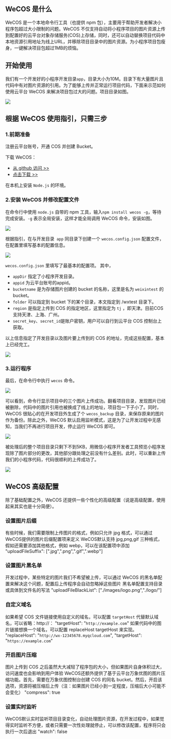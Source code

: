 ## WeCOS 是什么

WeCOS 是一个本地命令行工具（也提供 npm 包），主要用于帮助开发者解决小程序包超过大小限制的问题。WeCOS 不仅支持自动将小程序项目的图片资源上传到配置好的云平台对象存储服务(COS)上存储，同时，还可以自动替换项目代码中本地资源引用地址为线上URL，并移除项目目录中的图片资源。为小程序项目包瘦身，一键解决项目包超过1MB的烦恼。


## 开始使用
我们有一个开发好的小程序开发目录`app`，目录大小为10M。目录下有大量图片且代码中有对图片资源的引用。为了能够上传并正常运行项目代码，下面来示范如何使用云平台 WeCOS 来解决项目包过大的问题。项目目录如图。

![](https://mc.qcloudimg.com/static/img/f2bebc7017b00ca6591adc3a0c36446c/image.png)


## 根据 WeCOS 使用指引，只需三步

### 1.前期准备

注册云平台账号，开通 COS 并创建 Bucket。

下载 WeCOS：
- [从 github 访问 >>](https://github.com/tencentyun/wecos)
- [ 点击下载 >>](https://mc.qcloudimg.com/static/archive/131829048f153be9c589a8704552e7f7/wecos-master.zip)

在本机上安装 `Node.js` 的环境。


### 2.安装 WeCOS 并修改配置文件

在命令行中使用 `node.js` 自带的 npm 工具，输入`npm install wecos -g`，等待完成安装。`-g` 表示全局安装，这样才能全局调用 WeCOS 命令，安装如图。

![](https://mc.qcloudimg.com/static/img/737d7f3db63fff3c12aa50efd4b0a12c/image.png)

根据指引，在与开发目录` app` 同目录下创建一个 `wecos.config.json` 配置文件，在配置里填写基本的配置信息。

![](https://mc.qcloudimg.com/static/img/27936145d4b83b55988e0aeffd391300/image.png)
 
`wecos.config.json` 里填写了最基本的配置项。
其中，
- `appDir` 指定了小程序开发目录。
- `appid` 为云平台账号的appid。
- `bucketname` 是为存储图片创建的 bucket 的名称，这里是名为 `weixintest` 的 bucket。
- `folder` 可以指定到 bucket 下的某个目录，本文指定到 /wxtest 目录下。
- `region` 是指定上传到 COS 的指定地区，这里指定为 `tj` ，即天津。目前COS 支持天津、上海、广州。
- `secret_key`、`secret_id`是账户密钥，用户可以自行到云平台 COS 控制台上获取。

以上信息指定了开发目录以及图片要上传到的 COS 的地址，完成这些配置，基本上已经完工。

![](https://mc.qcloudimg.com/static/img/16d2809c1c11bf5c9a9b7c8338b8dc5f/image.png)




###  3.运行程序

最后，在命令行中执行 `wecos` 命令。


![](https://mc.qcloudimg.com/static/img/131b2ac9b87de97b2ee81824fef868d2/image.png)

可以看到，命令行显示项目中的三个图片上传成功。翻看项目目录，发现图片已经被删除，代码中的图片引用也被换成了线上的地址，项目包一下子小了。同时，WeCOS 很贴心的在开发项目外生成了个 `wecos_backup` 目录，来保存原来的图片作为备份。除此之外，WeCOS 默认启用监听模式，这是为了让开发过程中无感知，当我们不再进行项目开发，停止运行 WeCOS 即可。
 
![](https://mc.qcloudimg.com/static/img/cc5632b2a7d54985545311bc54fc6b0b/image.png)

被处理后的整个项目目录只剩下不到5KB，用微信小程序开发者工具预览小程序发现除了图片部分的更改，其他部分跟处理之前没有什么差别。此时，可以重新上传我们的小程序代码，代码很顺利的上传成功了。

![](https://mc.qcloudimg.com/static/img/0c44aea7150eac564a0c98798818e877/image.png)


## WeCOS 高级配置

除了基础配置之外，WeCOS 还提供一些个性化的高级配置（说是高级配置，使用起来其实也是十分简便）。

### 设置图片后缀

有些时候，我们需要限制上传图片的格式，例如只允许 jpg 格式，可以通过WeCOS提供的图片后缀配置项来定义
WeCOS默认支持 jpg,png,gif 三种格式，假如还需要添加其他格式，例如 webp，可以在该配置项中添加
"uploadFileSuffix": [".jpg",".png",".gif",".webp"]


### 设置图片黑名单

开发过程中，某些特定的图片我们不希望被上传，可以通过 WeCOS 的黑名单配置来解决这个问题，配置后上传程序会自动忽略掉这些图片
黑名单配置支持目录或具体到文件名的写法
  "uploadFileBlackList": ["./images/logo.png","./logo/"]


### 自定义域名

如果希望 COS 文件链接使用自定义的域名，可以配置 `targetHost` 代替默认域名，可以省略：http://：
  "targetHost": "`http://example.com`"
如果代码中的图片链接想换一个域名，可以配置 replaceHost targetHost 来实现。
  "replaceHost": "`http://wx-12345678.myqcloud.com`",
  "targetHost": "`https://example.com`"

### 开启图片压缩

图片上传到 COS 之后虽然大大减轻了程序包的大小，但如果图片自身体积过大，访问速度也会影响到用户体验
WeCOS还额外提供了基于云平台万象优图的图片压缩功能。首先，需要在万象优图控制台创建 COS 的同名 bucket。然后，开启该选项，资源将被压缩后上传（注：如果图片已经小到一定程度，压缩后大小可能不会变化）
 "compress": true


### 设置实时监听

WeCOS默认实时监听项目目录变化，自动处理图片资源，在开发过程中，如果觉得实时监听不方便，或者只需要一次性处理就停止，可以修改该配置，程序将只会执行一次后退出
  "watch": false


